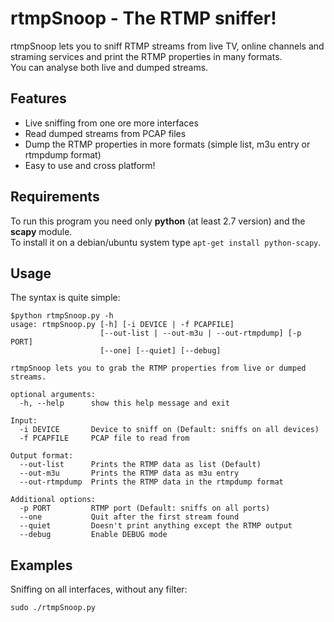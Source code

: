 # rtmpSnoop - The RTMP sniffer!

rtmpSnoop lets you to sniff RTMP streams from live TV, online channels and straming services and print the RTMP properties in many formats.  
You can analyse both live and dumped streams.

## Features

* Live sniffing from one ore more interfaces
* Read dumped streams from PCAP files
* Dump the RTMP properties in more formats (simple list, m3u entry or rtmpdump format)
* Easy to use and cross platform!

## Requirements

To run this program you need only **python** (at least 2.7 version) and the **scapy** module.  
To install it on a debian/ubuntu system type `apt-get install python-scapy`.

## Usage

The syntax is quite simple:

```
$python rtmpSnoop.py -h
usage: rtmpSnoop.py [-h] [-i DEVICE | -f PCAPFILE]
                    [--out-list | --out-m3u | --out-rtmpdump] [-p PORT]
                    [--one] [--quiet] [--debug]

rtmpSnoop lets you to grab the RTMP properties from live or dumped streams.

optional arguments:
  -h, --help      show this help message and exit

Input:
  -i DEVICE       Device to sniff on (Default: sniffs on all devices)
  -f PCAPFILE     PCAP file to read from

Output format:
  --out-list      Prints the RTMP data as list (Default)
  --out-m3u       Prints the RTMP data as m3u entry
  --out-rtmpdump  Prints the RTMP data in the rtmpdump format

Additional options:
  -p PORT         RTMP port (Default: sniffs on all ports)
  --one           Quit after the first stream found
  --quiet         Doesn't print anything except the RTMP output
  --debug         Enable DEBUG mode

```

## Examples

Sniffing on all interfaces, without any filter:
```
sudo ./rtmpSnoop.py
```
